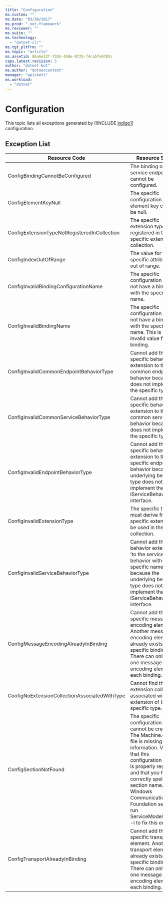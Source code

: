 ```yaml
---
title: "Configuration"
ms.custom: ""
ms.date: "03/30/2017"
ms.prod: ".net-framework"
ms.reviewer: ""
ms.suite: ""
ms.technology: 
  - "dotnet-clr"
ms.tgt_pltfrm: ""
ms.topic: "article"
ms.assetid: 86a6e12f-73b5-450e-8725-f4ca5fe0702c
caps.latest.revision: 5
author: "dotnet-bot"
ms.author: "dotnetcontent"
manager: "wpickett"
ms.workload: 
  - "dotnet"
---
```

# Configuration
This topic lists all exceptions generated by [!INCLUDE [indigo1](../../../../../includes/indigo1-md.md)] configuration.  

## Exception List  


|                 Resource Code                 |                                                                                                                                                    Resource String                                                                                                                                                     |
|-----------------------------------------------|------------------------------------------------------------------------------------------------------------------------------------------------------------------------------------------------------------------------------------------------------------------------------------------------------------------------|
|        ConfigBindingCannotBeConfigured        |                                                                                                                               The binding on the service endpoint cannot be configured.                                                                                                                                |
|             ConfigElementKeyNull              |                                                                                                                                 The specific configuration element key cannot be null.                                                                                                                                 |
| ConfigExtensionTypeNotRegisteredInCollection  |                                                                                                                  The specific extension type is not registered in the specific extension collection.                                                                                                                   |
|             ConfigIndexOutOfRange             |                                                                                                                                 The value for the specific attribute is out of range.                                                                                                                                  |
|     ConfigInvalidBindingConfigurationName     |                                                                                                                       The specific configuration does not have a binding with the specific name.                                                                                                                       |
|           ConfigInvalidBindingName            |                                                                                                  The specific configuration does not have a binding with the specific name. This is an invalid value for the binding.                                                                                                  |
|    ConfigInvalidCommonEndpointBehaviorType    |                                                                                              Cannot add the specific behavior extension to the common endpoint behavior because it does not implement the specific type.                                                                                               |
|    ConfigInvalidCommonServiceBehaviorType     |                                                                                               Cannot add the specific behavior extension to the common service behavior because it does not implement the specific type.                                                                                               |
|       ConfigInvalidEndpointBehaviorType       |                                                                          Cannot add the specific behavior extension to the specific endpoint behavior because the underlying behavior type does not implement the IServiceBehavior interface.                                                                          |
|          ConfigInvalidExtensionType           |                                                                                                                The specific type must derive from the specific extension to be used in the collection.                                                                                                                 |
|       ConfigInvalidServiceBehaviorType        |                                                                       Cannot add the behavior extension 'to the service behavior with the specific name because the underlying behavior type does not implement the IServiceBehavior interface.                                                                        |
|     ConfigMessageEncodingAlreadyInBinding     |                                                              Cannot add the specific message encoding element. Another message encoding element already exists in the specific binding. There can only be one message encoding element for each binding.                                                               |
| ConfigNoExtensionCollectionAssociatedWithType |                                                                                                                  Cannot find the extension collection associated with extension of the specific type.                                                                                                                  |
|             ConfigSectionNotFound             | The specific configuration section cannot be created. The Machine.config file is missing information. Verify that this configuration section is properly registered and that you have correctly spelled the section name. For Windows Communication Foundation sections, run ServiceModelReg.exe -i to fix this error. |
|        ConfigTransportAlreadyInBinding        |                                                                     Cannot add the specific transport element. Another transport element already exists in the specific binding. There can only be one message encoding element for each binding.                                                                      |

